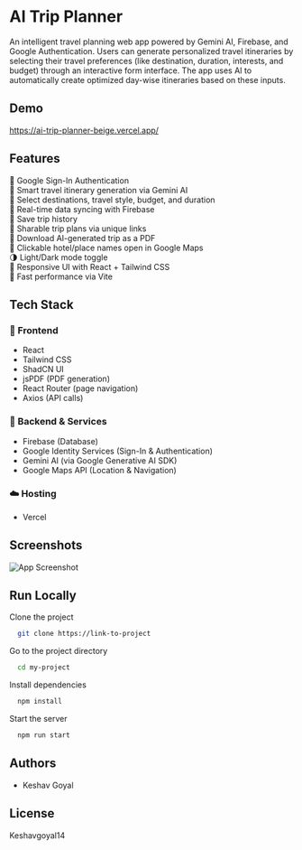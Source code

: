 
# AI Trip Planner

An intelligent travel planning web app powered by Gemini AI, Firebase, and Google Authentication. Users can generate personalized travel itineraries by selecting their travel preferences (like destination, duration, interests, and budget) through an interactive form interface. The app uses AI to automatically create optimized day-wise itineraries based on these inputs.




## Demo

https://ai-trip-planner-beige.vercel.app/


## Features

🔐 Google Sign-In Authentication  
🧳 Smart travel itinerary generation via Gemini AI  
📍 Select destinations, travel style, budget, and duration  
💾 Real-time data syncing with Firebase  
💾 Save trip history  
🔗 Sharable trip plans via unique links  
🧾 Download AI-generated trip as a PDF  
📌 Clickable hotel/place names open in Google Maps  
🌗 Light/Dark mode toggle  
📱 Responsive UI with React + Tailwind CSS  
🚀 Fast performance via Vite


## Tech Stack

### 🧩 Frontend
- React  
- Tailwind CSS  
- ShadCN UI  
- jsPDF (PDF generation)  
- React Router (page navigation)  
- Axios (API calls)  

### 🔧 Backend & Services
- Firebase (Database)  
- Google Identity Services (Sign-In & Authentication)  
- Gemini AI (via Google Generative AI SDK)  
- Google Maps API (Location & Navigation)

### ☁️ Hosting
- Vercel


## Screenshots

![App Screenshot](https://via.placeholder.com/468x300?text=App+Screenshot+Here)


## Run Locally

Clone the project

```bash
  git clone https://link-to-project
```

Go to the project directory

```bash
  cd my-project
```

Install dependencies

```bash
  npm install
```

Start the server

```bash
  npm run start
```


## Authors

- Keshav Goyal

## License

Keshavgoyal14
